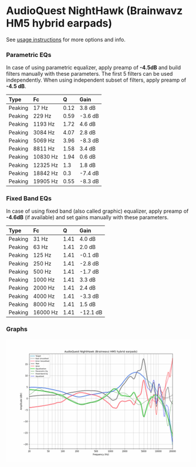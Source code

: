 # AudioQuest NightHawk (Brainwavz HM5 hybrid earpads)
See [usage instructions](https://github.com/jaakkopasanen/AutoEq#usage) for more options and info.

### Parametric EQs
In case of using parametric equalizer, apply preamp of **-4.5dB** and build filters manually
with these parameters. The first 5 filters can be used independently.
When using independent subset of filters, apply preamp of **-4.5 dB**.

| Type    | Fc       |    Q | Gain    |
|:--------|:---------|:-----|:--------|
| Peaking | 17 Hz    | 0.12 | 3.8 dB  |
| Peaking | 229 Hz   | 0.59 | -3.6 dB |
| Peaking | 1193 Hz  | 1.72 | 4.6 dB  |
| Peaking | 3084 Hz  | 4.07 | 2.8 dB  |
| Peaking | 5069 Hz  | 3.96 | -8.3 dB |
| Peaking | 8811 Hz  | 1.58 | 3.4 dB  |
| Peaking | 10830 Hz | 1.94 | 0.6 dB  |
| Peaking | 12325 Hz | 1.3  | 1.8 dB  |
| Peaking | 18842 Hz | 0.3  | -7.4 dB |
| Peaking | 19905 Hz | 0.55 | -8.3 dB |

### Fixed Band EQs
In case of using fixed band (also called graphic) equalizer, apply preamp of **-4.6dB**
(if available) and set gains manually with these parameters.

| Type    | Fc       |    Q | Gain     |
|:--------|:---------|:-----|:---------|
| Peaking | 31 Hz    | 1.41 | 4.0 dB   |
| Peaking | 63 Hz    | 1.41 | 2.0 dB   |
| Peaking | 125 Hz   | 1.41 | -0.1 dB  |
| Peaking | 250 Hz   | 1.41 | -2.8 dB  |
| Peaking | 500 Hz   | 1.41 | -1.7 dB  |
| Peaking | 1000 Hz  | 1.41 | 3.3 dB   |
| Peaking | 2000 Hz  | 1.41 | 2.4 dB   |
| Peaking | 4000 Hz  | 1.41 | -3.3 dB  |
| Peaking | 8000 Hz  | 1.41 | 1.5 dB   |
| Peaking | 16000 Hz | 1.41 | -12.1 dB |

### Graphs
![](./AudioQuest%20NightHawk%20(Brainwavz%20HM5%20hybrid%20earpads).png)
